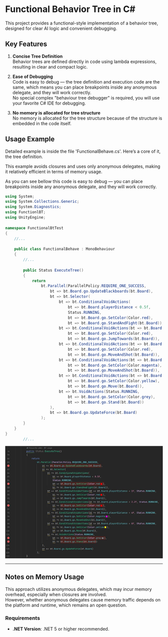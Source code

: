 # Functional Behavior Tree in C#

This project provides a functional-style implementation of a behavior tree, designed for clear AI logic and convenient debugging.

## Key Features

1. **Concise Tree Definition**  
   Behavior trees are defined directly in code using lambda expressions, resulting in clear and compact logic.   

3. **Ease of Debugging**  
   Сode is easy to debug — the tree definition and execution code are the same, which means you can place breakpoints inside any anonymous delegate, and they will work correctly.  
   No special complex "behaviour tree debugger" is required, you will use your favorite C# IDE for debugging.

3. **No memory is allocated for tree structure**  
   No memory is allocated for the tree structure because of the structure is embedded in the code itself.

## Usage Example

Detailed example is inside the file 'FunctionalBehave.cs'. 
Here’s a core of it, the tree definition.

This example avoids closures and uses only anonymous delegates, making it relatively efficient in terms of memory usage.  

As you can see bellow this code is easy to debug — you can place breakpoints inside any anonymous delegate, and they will work correctly.

```csharp
using System;
using System.Collections.Generic;
using System.Diagnostics;
using FunctionlBT;
using UnityEngine;

namespace FunctionalBtTest
{
    //...

    public class FunctionalBehave : MonoBehaviour
    {
        //...

        public Status ExecuteTree()
        {
            return
                bt.Parallel(ParallelPolicy.REQUIRE_ONE_SUCCESS,
                    bt => bt.Board.go.UpdateBlackboards(bt.Board),
                    bt => bt.Selector(
                        bt => bt.ConditionalVoidActions(
                            bt => bt.Board.playerDistance < 0.5f,
                            Status.RUNNING,
                            bt => bt.Board.go.SetColor(Color.red),
                            bt => bt.Board.go.StandAndFight(bt.Board)),
                        bt => bt.ConditionalVoidActions(bt => bt.Board.playerDistance < 2f, Status.RUNNING, 
                            bt => bt.Board.go.SetColor(Color.red),
                            bt => bt.Board.go.JumpTowards(bt.Board)),
                        bt => bt.ConditionalVoidActions(bt => bt.Board.playerDistance < 2.2f, Status.RUNNING, 
                            bt => bt.Board.go.SetColor(Color.red),
                            bt => bt.Board.go.MoveAndShot(bt.Board)),
                        bt => bt.ConditionalVoidActions(bt => bt.Board.playerDistance < 4f, Status.RUNNING, 
                            bt => bt.Board.go.SetColor(Color.magenta),
                            bt => bt.Board.go.MoveAndShot(bt.Board)),
                        bt => bt.ConditionalVoidActions(bt => bt.Board.playerDistance < 8f, Status.RUNNING, 
                            bt => bt.Board.go.SetColor(Color.yellow),
                            bt => bt.Board.go.Move(bt.Board)),
                        bt => bt.VoidActions(Status.RUNNING, 
                            bt => bt.Board.go.SetColor(Color.grey),
                            bt => bt.Board.go.Stand(bt.Board))
                    ),
                    bt => bt.Board.go.UpdateForce(bt.Board)
                );
        }
    }
}
        //...
```

![Example of debugging](functional_bt_example.jpg)

---

## Notes on Memory Usage

This approach utilizes anonymous delegates, which may incur memory overhead, especially when closures are involved.  
However, whether anonymous delegates cause memory traffic depends on the platform and runtime, which remains an open question.

### Requirements

- **.NET Version**: .NET 5 or higher recommended.
